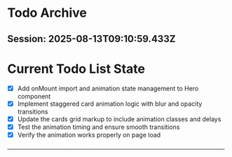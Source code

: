 # Todo Archive


## Session: 2025-08-13T09:10:59.433Z

<!-- DO NOT EDIT - Managed by todo_list tool -->
<!-- Updated: 2025-08-05T09:36:57.093Z -->

# Current Todo List State

- [x] Add onMount import and animation state management to Hero component
- [x] Implement staggered card animation logic with blur and opacity transitions
- [x] Update the cards grid markup to include animation classes and delays
- [x] Test the animation timing and ensure smooth transitions
- [x] Verify the animation works properly on page load

──────────────────────────────────────────────────
